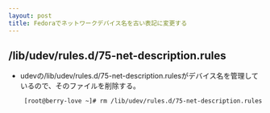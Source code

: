 ```yaml
---
layout: post
title: Fedoraでネットワークデバイス名を古い表記に変更する
---
```


## /lib/udev/rules.d/75-net-description.rules

 - udevの/lib/udev/rules.d/75-net-description.rulesがデバイス名を管理しているので、そのファイルを削除する。

        [root@berry-love ~]# rm /lib/udev/rules.d/75-net-description.rules

